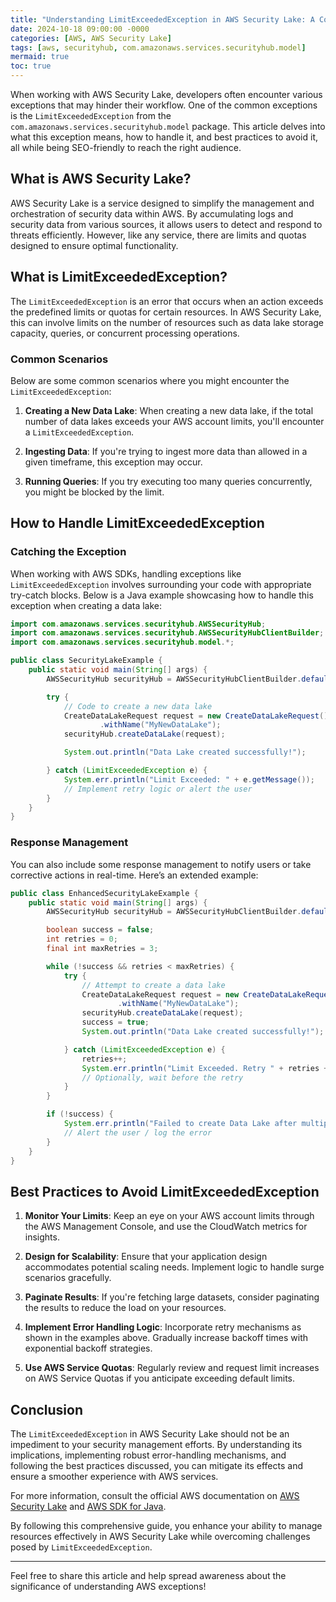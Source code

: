 ```yaml
---
title: "Understanding LimitExceededException in AWS Security Lake: A Comprehensive Guide"
date: 2024-10-18 09:00:00 -0000
categories: [AWS, AWS Security Lake]
tags: [aws, securityhub, com.amazonaws.services.securityhub.model]
mermaid: true
toc: true
---
```



When working with AWS Security Lake, developers often encounter various exceptions that may hinder their workflow. One of the common exceptions is the `LimitExceededException` from the `com.amazonaws.services.securityhub.model` package. This article delves into what this exception means, how to handle it, and best practices to avoid it, all while being SEO-friendly to reach the right audience.

## What is AWS Security Lake?

AWS Security Lake is a service designed to simplify the management and orchestration of security data within AWS. By accumulating logs and security data from various sources, it allows users to detect and respond to threats efficiently. However, like any service, there are limits and quotas designed to ensure optimal functionality.

## What is LimitExceededException?

The `LimitExceededException` is an error that occurs when an action exceeds the predefined limits or quotas for certain resources. In AWS Security Lake, this can involve limits on the number of resources such as data lake storage capacity, queries, or concurrent processing operations.

### Common Scenarios

Below are some common scenarios where you might encounter the `LimitExceededException`:

1. **Creating a New Data Lake**: When creating a new data lake, if the total number of data lakes exceeds your AWS account limits, you'll encounter a `LimitExceededException`.

2. **Ingesting Data**: If you're trying to ingest more data than allowed in a given timeframe, this exception may occur.

3. **Running Queries**: If you try executing too many queries concurrently, you might be blocked by the limit.

## How to Handle LimitExceededException

### Catching the Exception

When working with AWS SDKs, handling exceptions like `LimitExceededException` involves surrounding your code with appropriate try-catch blocks. Below is a Java example showcasing how to handle this exception when creating a data lake:

```java
import com.amazonaws.services.securityhub.AWSSecurityHub;
import com.amazonaws.services.securityhub.AWSSecurityHubClientBuilder;
import com.amazonaws.services.securityhub.model.*;

public class SecurityLakeExample {
    public static void main(String[] args) {
        AWSSecurityHub securityHub = AWSSecurityHubClientBuilder.defaultClient();

        try {
            // Code to create a new data lake
            CreateDataLakeRequest request = new CreateDataLakeRequest()
                    .withName("MyNewDataLake");
            securityHub.createDataLake(request);

            System.out.println("Data Lake created successfully!");

        } catch (LimitExceededException e) {
            System.err.println("Limit Exceeded: " + e.getMessage());
            // Implement retry logic or alert the user
        }
    }
}
```

### Response Management

You can also include some response management to notify users or take corrective actions in real-time. Here’s an extended example:

```java
public class EnhancedSecurityLakeExample {
    public static void main(String[] args) {
        AWSSecurityHub securityHub = AWSSecurityHubClientBuilder.defaultClient();

        boolean success = false;
        int retries = 0;
        final int maxRetries = 3;

        while (!success && retries < maxRetries) {
            try {
                // Attempt to create a data lake
                CreateDataLakeRequest request = new CreateDataLakeRequest()
                        .withName("MyNewDataLake");
                securityHub.createDataLake(request);
                success = true;
                System.out.println("Data Lake created successfully!");

            } catch (LimitExceededException e) {
                retries++;
                System.err.println("Limit Exceeded. Retry " + retries + " of " + maxRetries + ": " + e.getMessage());
                // Optionally, wait before the retry
            }
        }

        if (!success) {
            System.err.println("Failed to create Data Lake after multiple attempts.");
            // Alert the user / log the error
        }
    }
}
```

## Best Practices to Avoid LimitExceededException

1. **Monitor Your Limits**: Keep an eye on your AWS account limits through the AWS Management Console, and use the CloudWatch metrics for insights.

2. **Design for Scalability**: Ensure that your application design accommodates potential scaling needs. Implement logic to handle surge scenarios gracefully.

3. **Paginate Results**: If you're fetching large datasets, consider paginating the results to reduce the load on your resources.

4. **Implement Error Handling Logic**: Incorporate retry mechanisms as shown in the examples above. Gradually increase backoff times with exponential backoff strategies.

5. **Use AWS Service Quotas**: Regularly review and request limit increases on AWS Service Quotas if you anticipate exceeding default limits.

## Conclusion

The `LimitExceededException` in AWS Security Lake should not be an impediment to your security management efforts. By understanding its implications, implementing robust error-handling mechanisms, and following the best practices discussed, you can mitigate its effects and ensure a smoother experience with AWS services.

For more information, consult the official AWS documentation on [AWS Security Lake](https://docs.aws.amazon.com/security-lake/latest/userguide/what-is-security-lake.html) and [AWS SDK for Java](https://docs.aws.amazon.com/sdk-for-java/latest/developer-guide/home.html).

By following this comprehensive guide, you enhance your ability to manage resources effectively in AWS Security Lake while overcoming challenges posed by `LimitExceededException`.

--- 

Feel free to share this article and help spread awareness about the significance of understanding AWS exceptions!
